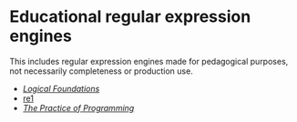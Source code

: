 # Educational regular expression engines

This includes regular expression engines made for pedagogical purposes, not
necessarily completeness or production use.

- [*Logical Foundations*](lf.md)
- [re1](re1.md)
- [*The Practice of Programming*](tpop.md)
